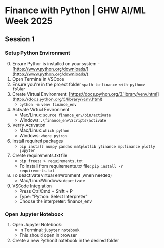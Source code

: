 # Finance with Python | GHW AI/ML Week 2025

## Session 1

### Setup Python Environment

0. Ensure Python is installed on your system - [https://www.python.org/downloads/](https://www.python.org/downloads/)
1. Open Terminal in VSCode
2. Ensure you're in the project folder `<path-to-finance-with-python> folder`
3. Create Virtual Environment: [https://docs.python.org/3/library/venv.html](https://docs.python.org/3/library/venv.html)
    - `python -m venv finance_env`
4. Activate Virtual Environment
    - Mac/Linux: `source finance_env/bin/activate`
    - Windows: `.\finance_env\Scripts\activate`
5. Verify Activation
    - Mac/Linux: `which python`
    - Windows: `where python`
6. Install required packages
    - `pip install numpy pandas matplotlib yfinance mplfinance plotly jupyter`
7. Create requirements.txt file
    - `pip freeze > requirements.txt`
    - To install from requirements.txt file: `pip install -r requirements.txt`
8. To Deactivate virtual environment (when needed)
    - Mac/Linux/Windows: `deactivate`
9. VSCode Integration
    - Press Ctrl/Cmd + Shift + P
    - Type: "Python: Select Interpreter"
    - Choose the interpreter: finance_env

### Open Jupyter Notebook

1. Open Jupyter Notebook:
    - In Terminal: `jupyter notebook`
    - This should open in browser
2. Create a new Python3 notebook in the desired folder

